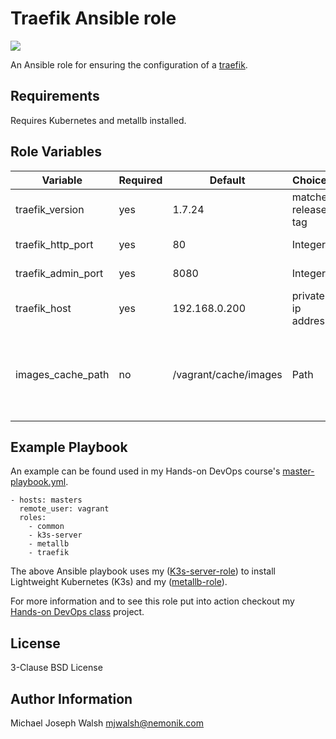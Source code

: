 # Traefik Ansible role

![](https://github.com/nemonik/traefik-role/workflows/Basic%20role%20syntax%20check/badge.svg)

An Ansible role for ensuring the configuration of a [traefik](https://containo.us/traefik/).

## Requirements

Requires Kubernetes and metallb installed.

## Role Variables

| Variable                | Required | Default               | Choices             | Comments                                         |
|-------------------------|----------|-----------------------|---------------------|--------------------------------------------------|
| traefik_version         | yes      | 1.7.24                | matches release tag | metallb version to install                       |
| traefik_http_port       | yes      | 80                    | Integer             | configures http port                             |
| traefik_admin_port      | yes      | 8080                  | Integer             | configures admin port                            |
| traefik_host            | yes      | 192.168.0.200         | private ip address  | configures ip address for traefik                |
| images_cache_path       | no       | /vagrant/cache/images | Path                | Path to folder used to cache saved Docker images |

## Example Playbook

An example can be found used in my Hands-on DevOps course's [master-playbook.yml](https://github.com/nemonik/hands-on-DevOps/blob/master/ansible/master-playbook.yml).

```
- hosts: masters
  remote_user: vagrant
  roles:
    - common
    - k3s-server
    - metallb
    - traefik
```

The above Ansible playbook uses my ([K3s-server-role](https://github.com/nemonik/k3s-server-role)) to install Lightweight Kubernetes (K3s) and my ([metallb-role](https://github.com/nemonik/metallb-role)).

For more information and to see this role put into action checkout my [Hands-on DevOps class](https://github.com/nemonik/hands-on-DevOps) project.

## License

3-Clause BSD License

## Author Information

Michael Joseph Walsh <mjwalsh@nemonik.com>
